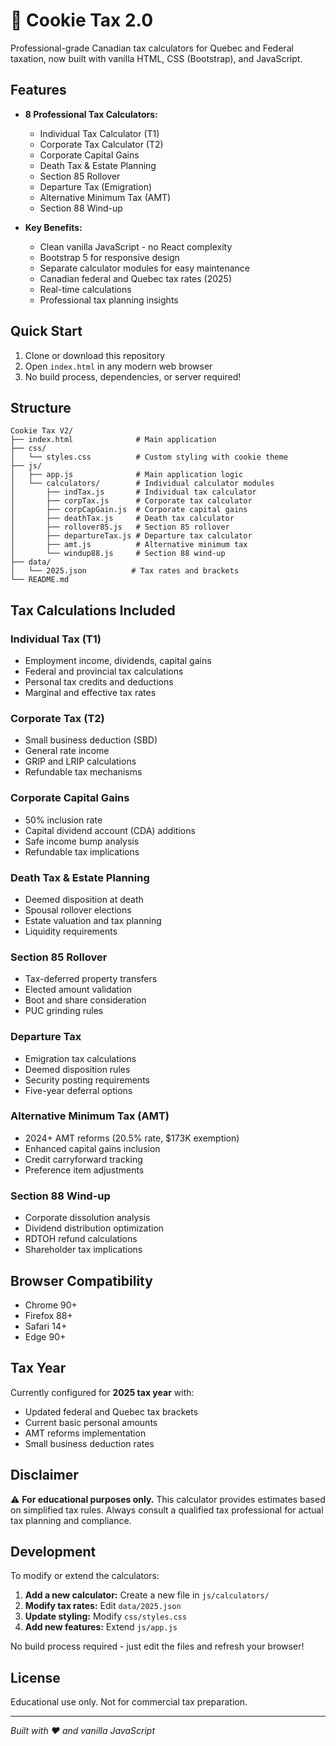 # 🍪 Cookie Tax 2.0

Professional-grade Canadian tax calculators for Quebec and Federal taxation, now built with vanilla HTML, CSS (Bootstrap), and JavaScript.

## Features

- **8 Professional Tax Calculators:**
  - Individual Tax Calculator (T1)
  - Corporate Tax Calculator (T2)
  - Corporate Capital Gains
  - Death Tax & Estate Planning
  - Section 85 Rollover
  - Departure Tax (Emigration)
  - Alternative Minimum Tax (AMT)
  - Section 88 Wind-up

- **Key Benefits:**
  - Clean vanilla JavaScript - no React complexity
  - Bootstrap 5 for responsive design
  - Separate calculator modules for easy maintenance
  - Canadian federal and Quebec tax rates (2025)
  - Real-time calculations
  - Professional tax planning insights

## Quick Start

1. Clone or download this repository
2. Open `index.html` in any modern web browser
3. No build process, dependencies, or server required!

## Structure

```
Cookie Tax V2/
├── index.html              # Main application
├── css/
│   └── styles.css          # Custom styling with cookie theme
├── js/
│   ├── app.js              # Main application logic
│   └── calculators/        # Individual calculator modules
│       ├── indTax.js       # Individual tax calculator
│       ├── corpTax.js      # Corporate tax calculator
│       ├── corpCapGain.js  # Corporate capital gains
│       ├── deathTax.js     # Death tax calculator
│       ├── rollover85.js   # Section 85 rollover
│       ├── departureTax.js # Departure tax calculator
│       ├── amt.js          # Alternative minimum tax
│       └── windup88.js     # Section 88 wind-up
├── data/
│   └── 2025.json          # Tax rates and brackets
└── README.md
```

## Tax Calculations Included

### Individual Tax (T1)
- Employment income, dividends, capital gains
- Federal and provincial tax calculations
- Personal tax credits and deductions
- Marginal and effective tax rates

### Corporate Tax (T2)
- Small business deduction (SBD)
- General rate income
- GRIP and LRIP calculations
- Refundable tax mechanisms

### Corporate Capital Gains
- 50% inclusion rate
- Capital dividend account (CDA) additions
- Safe income bump analysis
- Refundable tax implications

### Death Tax & Estate Planning
- Deemed disposition at death
- Spousal rollover elections
- Estate valuation and tax planning
- Liquidity requirements

### Section 85 Rollover
- Tax-deferred property transfers
- Elected amount validation
- Boot and share consideration
- PUC grinding rules

### Departure Tax
- Emigration tax calculations
- Deemed disposition rules
- Security posting requirements
- Five-year deferral options

### Alternative Minimum Tax (AMT)
- 2024+ AMT reforms (20.5% rate, $173K exemption)
- Enhanced capital gains inclusion
- Credit carryforward tracking
- Preference item adjustments

### Section 88 Wind-up
- Corporate dissolution analysis
- Dividend distribution optimization
- RDTOH refund calculations
- Shareholder tax implications

## Browser Compatibility

- Chrome 90+
- Firefox 88+
- Safari 14+
- Edge 90+

## Tax Year

Currently configured for **2025 tax year** with:
- Updated federal and Quebec tax brackets
- Current basic personal amounts
- AMT reforms implementation
- Small business deduction rates

## Disclaimer

⚠️ **For educational purposes only.** This calculator provides estimates based on simplified tax rules. Always consult a qualified tax professional for actual tax planning and compliance.

## Development

To modify or extend the calculators:

1. **Add a new calculator:** Create a new file in `js/calculators/`
2. **Modify tax rates:** Edit `data/2025.json`
3. **Update styling:** Modify `css/styles.css`
4. **Add new features:** Extend `js/app.js`

No build process required - just edit the files and refresh your browser!

## License

Educational use only. Not for commercial tax preparation.

---

*Built with ❤️ and vanilla JavaScript* 